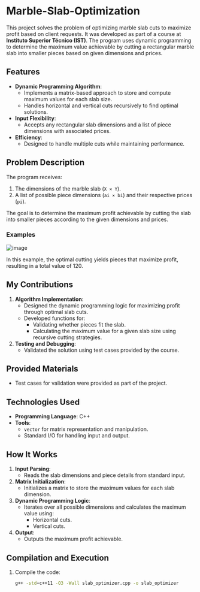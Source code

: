# Marble-Slab-Optimization
This project solves the problem of optimizing marble slab cuts to maximize profit based on client requests. It was developed as part of a course at **Instituto Superior Técnico (IST)**. The program uses dynamic programming to determine the maximum value achievable by cutting a rectangular marble slab into smaller pieces based on given dimensions and prices.

## Features
- **Dynamic Programming Algorithm**:
  - Implements a matrix-based approach to store and compute maximum values for each slab size.
  - Handles horizontal and vertical cuts recursively to find optimal solutions.
- **Input Flexibility**:
  - Accepts any rectangular slab dimensions and a list of piece dimensions with associated prices.
- **Efficiency**:
  - Designed to handle multiple cuts while maintaining performance.

## Problem Description
The program receives:
1. The dimensions of the marble slab (`X × Y`).
2. A list of possible piece dimensions (`ai × bi`) and their respective prices (`pi`).

The goal is to determine the maximum profit achievable by cutting the slab into smaller pieces according to the given dimensions and prices.

### Examples

![image](https://github.com/user-attachments/assets/c329bc93-16e5-46eb-9c4d-9fa9604488f5)


In this example, the optimal cutting yields pieces that maximize profit, resulting in a total value of 120.

## My Contributions
1. **Algorithm Implementation**:
   - Designed the dynamic programming logic for maximizing profit through optimal slab cuts.
   - Developed functions for:
     - Validating whether pieces fit the slab.
     - Calculating the maximum value for a given slab size using recursive cutting strategies.
2. **Testing and Debugging**:
   - Validated the solution using test cases provided by the course.

## Provided Materials
- Test cases for validation were provided as part of the project.

## Technologies Used
- **Programming Language**: C++
- **Tools**:
  - `vector` for matrix representation and manipulation.
  - Standard I/O for handling input and output.

## How It Works
1. **Input Parsing**:
   - Reads the slab dimensions and piece details from standard input.
2. **Matrix Initialization**:
   - Initializes a matrix to store the maximum values for each slab dimension.
3. **Dynamic Programming Logic**:
   - Iterates over all possible dimensions and calculates the maximum value using:
     - Horizontal cuts.
     - Vertical cuts.
4. **Output**:
   - Outputs the maximum profit achievable.

## Compilation and Execution
1. Compile the code:
   ```bash
   g++ -std=c++11 -O3 -Wall slab_optimizer.cpp -o slab_optimizer


